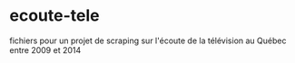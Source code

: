 ecoute-tele
===========

fichiers pour un projet de scraping sur l'écoute de la télévision au Québec entre 2009 et 2014
